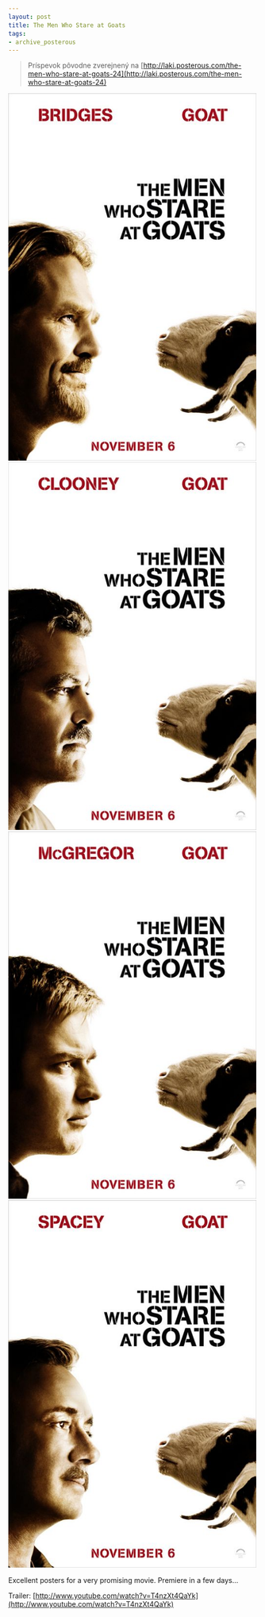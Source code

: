 ```yaml
---
layout: post
title: The Men Who Stare at Goats
tags:
- archive_posterous
---
```

> Príspevok pôvodne zverejnený na [http://laki.posterous.com/the-men-who-stare-at-goats-24](http://laki.posterous.com/the-men-who-stare-at-goats-24)

<img src="/media/2009/men_who_stare_at_goats_ver2.jpg" alt="men_who_stare_at_goats_ver2.jpg" style="width: 500px;"/>
<img src="/media/2009/men_who_stare_at_goats_ver3.jpg" alt="men_who_stare_at_goats_ver3.jpg" style="width: 500px;"/>
<img src="/media/2009/men_who_stare_at_goats_ver4.jpg" alt="men_who_stare_at_goats_ver4.jpg" style="width: 500px;"/>
<img src="/media/2009/men_who_stare_at_goats_ver5.jpg" alt="men_who_stare_at_goats_ver5.jpg" style="width: 500px;"/>

Excellent posters for a very promising movie. Premiere in a few days…

Trailer:
[http://www.youtube.com/watch?v=T4nzXt4QaYk](http://www.youtube.com/watch?v=T4nzXt4QaYk)